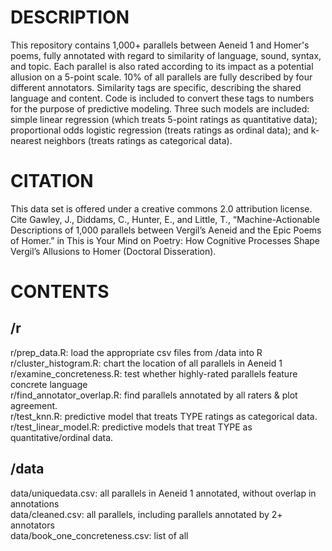 # DESCRIPTION
This repository contains 1,000+ parallels between Aeneid 1 and Homer's poems, fully annotated with regard to similarity of language, sound, syntax, and topic. Each parallel is also rated according to its impact as a potential allusion on a 5-point scale. 10% of all parallels are fully described by four different annotators. Similarity tags are specific, describing the shared language and content. Code is included to convert these tags to numbers for the purpose of predictive modeling. Three such models are included: simple linear regression (which treats 5-point ratings as quantitative data); proportional odds logistic regression (treats ratings as ordinal data); and k-nearest neighbors (treats ratings as categorical data).

# CITATION
This data set is offered under a creative commons 2.0 attribution license. Cite Gawley, J., Diddams, C., Hunter, E., and Little, T., “Machine-Actionable Descriptions of 1,000 parallels between Vergil’s Aeneid and the Epic Poems of Homer.” in This is Your Mind on Poetry: How Cognitive Processes Shape Vergil’s Allusions to Homer (Doctoral Disseration). 

# CONTENTS
## /r
r/prep\_data.R: load the appropriate csv files from /data into R  
r/cluster\_histogram.R: chart the location of all parallels in Aeneid 1  
r/examine\_concreteness.R: test whether highly-rated parallels feature concrete language  
r/find\_annotator\_overlap.R: find parallels annotated by all raters & plot agreement.  
r/test\_knn.R: predictive model that treats TYPE ratings as categorical data.  
r/test\_linear\_model.R: predictive models that treat TYPE as quantitative/ordinal data.  

## /data
data/uniquedata.csv: all parallels in Aeneid 1 annotated, without overlap in annotations  
data/cleaned.csv: all parallels, including parallels annotated by 2+ annotators  
data/book\_one\_concreteness.csv: list of all   
